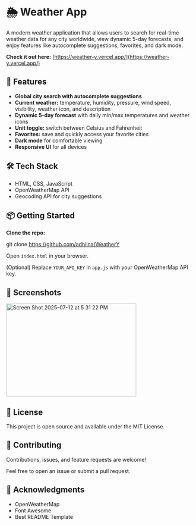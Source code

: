 # 🌦️ Weather App

A modern weather application that allows users to search for real-time weather data for any city worldwide, view dynamic 5-day forecasts, and enjoy features like autocomplete suggestions, favorites, and dark mode.

**Check it out here:** [https://weather-y.vercel.app/](https://weather-y.vercel.app/)

## 🚀 Features

- **Global city search with autocomplete suggestions**
- **Current weather:** temperature, humidity, pressure, wind speed, visibility, weather icon, and description
- **Dynamic 5-day forecast** with daily min/max temperatures and weather icons
- **Unit toggle:** switch between Celsius and Fahrenheit
- **Favorites:** save and quickly access your favorite cities
- **Dark mode** for comfortable viewing
- **Responsive UI** for all devices

## 🛠️ Tech Stack

- HTML, CSS, JavaScript
- OpenWeatherMap API
- Geocoding API for city suggestions

## 📦 Getting Started

**Clone the repo:**

git clone https://github.com/adhilna/WeatherY


Open `index.html` in your browser.

(Optional) Replace `YOUR_API_KEY` in `app.js` with your OpenWeatherMap API key.

## 📸 Screenshots

<img width="350" height="250" alt="Screen Shot 2025-07-12 at 5 31 22 PM" src="https://github.com/user-attachments/assets/fe14d021-3765-48d0-bad8-200d0fce9c90" />

## 📄 License

This project is open source and available under the MIT License.

## 🤝 Contributing

Contributions, issues, and feature requests are welcome!

Feel free to open an issue or submit a pull request.

## 🙏 Acknowledgments

- OpenWeatherMap
- Font Awesome
- Best README Template
